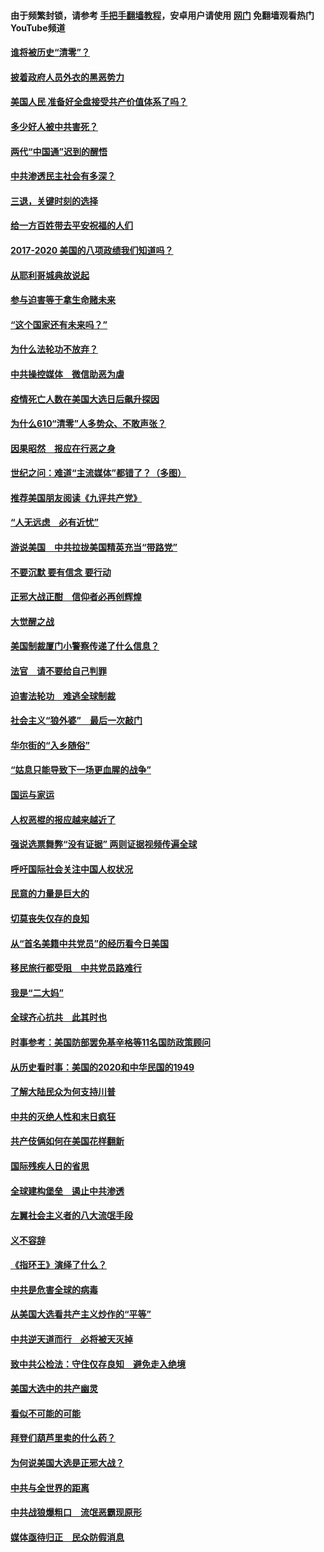 #### 由于频繁封锁，请参考 [手把手翻墙教程](https://github.com/gfw-breaker/guides/wiki/)，安卓用户请使用 [网门](https://github.com/gfw-breaker/nogfw/blob/master/dl.md?t=01130400) 免翻墙观看热门YouTube频道 

#### [谁将被历史“清零”？](../pages/73/417485.md?t=01130400) 

#### [披着政府人员外衣的黑恶势力](../pages/73/417442.md?t=01130400) 

#### [美国人民 准备好全盘接受共产价值体系了吗？](../pages/73/417491.md?t=01130400) 

#### [多少好人被中共害死？](../pages/73/417144.md?t=01130400) 

#### [两代“中国通”迟到的醒悟](../pages/73/417064.md?t=01130400) 

#### [中共渗透民主社会有多深？](../pages/73/417063.md?t=01130400) 

#### [三退，关键时刻的选择](../pages/73/416969.md?t=01130400) 

#### [给一方百姓带去平安祝福的人们](../pages/73/416941.md?t=01130400) 

#### [2017-2020  美国的八项政绩我们知道吗？](../pages/73/416968.md?t=01130400) 

#### [从耶利哥城典故说起](../pages/73/416892.md?t=01130400) 

#### [参与迫害等于拿生命赌未来](../pages/73/416856.md?t=01130400) 

#### [“这个国家还有未来吗？”](../pages/73/416852.md?t=01130400) 

#### [为什么法轮功不放弃？](../pages/73/416864.md?t=01130400) 

#### [中共操控媒体　微信助恶为虐](../pages/73/416724.md?t=01130400) 

#### [疫情死亡人数在美国大选日后飙升探因](../pages/73/416606.md?t=01130400) 

#### [为什么610“清零”人多势众、不敢声张？](../pages/73/416632.md?t=01130400) 

#### [因果昭然　报应在行恶之身](../pages/73/416582.md?t=01130400) 

#### [世纪之问：难道“主流媒体”都错了？（多图）](../pages/73/416571.md?t=01130400) 

#### [推荐美国朋友阅读《九评共产党》](../pages/73/416510.md?t=01130400) 

#### [“人无远虑　必有近忧”](../pages/73/416513.md?t=01130400) 

#### [游说美国　中共拉拢美国精英充当“带路党”](../pages/73/416529.md?t=01130400) 

#### [不要沉默 要有信念 要行动](../pages/73/416457.md?t=01130400) 

#### [正邪大战正酣　信仰者必再创辉煌](../pages/73/416433.md?t=01130400) 

#### [大觉醒之战](../pages/73/416456.md?t=01130400) 

#### [美国制裁厦门小警察传递了什么信息？](../pages/73/416432.md?t=01130400) 

#### [法官　请不要给自己判罪](../pages/73/416379.md?t=01130400) 

#### [迫害法轮功　难逃全球制裁](../pages/73/416380.md?t=01130400) 

#### [社会主义“狼外婆”　最后一次敲门](../pages/73/416394.md?t=01130400) 

#### [华尔街的“入乡随俗”](../pages/73/416395.md?t=01130400) 

#### [“姑息只能导致下一场更血腥的战争”](../pages/73/416223.md?t=01130400) 

#### [国运与家运](../pages/73/416224.md?t=01130400) 

#### [人权恶棍的报应越来越近了](../pages/73/416276.md?t=01130400) 

#### [强说选票舞弊“没有证据” 两则证据视频传遍全球](../pages/73/416227.md?t=01130400) 

#### [呼吁国际社会关注中国人权状况](../pages/73/416135.md?t=01130400) 

#### [民意的力量是巨大的](../pages/73/416222.md?t=01130400) 

#### [切莫丧失仅存的良知](../pages/73/416134.md?t=01130400) 

#### [从“首名美籍中共党员”的经历看今日美国](../pages/73/416114.md?t=01130400) 

#### [移民旅行都受阻　中共党员路难行](../pages/73/416033.md?t=01130400) 

#### [我是“二大妈”](../pages/73/415529.md?t=01130400) 

#### [全球齐心抗共　此其时也](../pages/73/415989.md?t=01130400) 

#### [时事参考：美国防部罢免基辛格等11名国防政策顾问](../pages/73/415970.md?t=01130400) 

#### [从历史看时事：美国的2020和中华民国的1949](../pages/73/415949.md?t=01130400) 

#### [了解大陆民众为何支持川普](../pages/73/415950.md?t=01130400) 

#### [中共的灭绝人性和末日疯狂](../pages/73/415944.md?t=01130400) 

#### [共产伎俩如何在美国花样翻新](../pages/73/415908.md?t=01130400) 

#### [国际残疾人日的省思](../pages/73/415849.md?t=01130400) 

#### [全球建构堡垒　遏止中共渗透](../pages/73/415850.md?t=01130400) 

#### [左翼社会主义者的八大流氓手段](../pages/73/415802.md?t=01130400) 

#### [义不容辞](../pages/73/415807.md?t=01130400) 

#### [《指环王》演绎了什么？](../pages/73/415739.md?t=01130400) 

#### [中共是危害全球的病毒](../pages/73/415569.md?t=01130400) 

#### [从美国大选看共产主义炒作的“平等”](../pages/73/415654.md?t=01130400) 

#### [中共逆天道而行　必将被天灭掉](../pages/73/415626.md?t=01130400) 

#### [致中共公检法：守住仅存良知　避免走入绝境](../pages/73/415627.md?t=01130400) 

#### [美国大选中的共产幽灵](../pages/73/415618.md?t=01130400) 

#### [看似不可能的可能](../pages/73/415619.md?t=01130400) 

#### [拜登们葫芦里卖的什么药？](../pages/73/415531.md?t=01130400) 

#### [为何说美国大选是正邪大战？](../pages/73/415530.md?t=01130400) 

#### [中共与全世界的距离](../pages/73/415435.md?t=01130400) 

#### [中共战狼爆粗口　流氓恶霸现原形](../pages/73/415426.md?t=01130400) 

#### [媒体亟待归正　民众防假消息](../pages/73/415402.md?t=01130400) 

